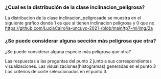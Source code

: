 ### ¿Cual es la distribución de la clase inclinacion_peligrosa?
La distribucion de la clase inclinacion_peligrosade se muestra en el siguiente grafico donde 1 es que si tienen inclinacion peligrosa y 0 que no. 
https://github.com/LuciaCairo/ia-uncuyo-2021-/blob/main/tp7-ml/img/2a

### ¿Se puede considerar alguna sección más peligrosa que otra?

¿Se puede considerar alguna especie más peligrosa que otra?



Las respuestas a las preguntas del punto 2 junto a sus correspondientes visualizaciones.
Las visualizaciones(histogramas) generadas en el punto 3  
Los criterios de corte seleccionados en el punto 3.
